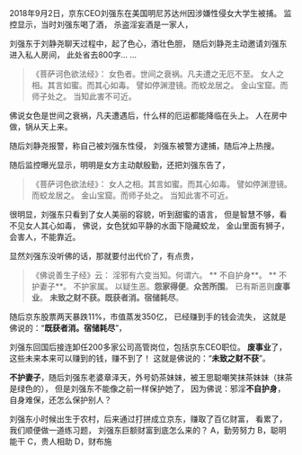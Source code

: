 2018年9月2日，京东CEO刘强东在美国明尼苏达州因涉嫌性侵女大学生被捕。
监控显示，当时刘强东喝了酒，
杀盗淫妄酒是一家人，

刘强东于刘静尧聊天过程中，起了色心，酒壮色胆，
随后刘静尧主动邀请刘强东进入私人房间，
此处省去800字... ...

> 《菩萨诃色欲法经》：
> 女色者。世间之衰祸。凡夫遭之无厄不至。
> 女人之相。其言如蜜。而其心如毒。
> 譬如停渊澄镜。而蛟龙居之。
> 金山宝窟。而师子处之。
> 当知此害不可近。

佛说女色是世间之衰祸，凡夫遭遇后，什么样的厄运都能降临在头上。
人在房中做，锅从天上来。

随后刘静尧报警，称自己被刘强东性侵，
刘强东被警方逮捕，随后冲上热搜。

随后监控曝光显示，明明是女方主动献殷勤，还把刘强东告了，
> 《菩萨诃色欲法经》：
> 女人之相。其言如蜜。而其心如毒。
> 譬如停渊澄镜。而蛟龙居之。
> 金山宝窟。而师子处之。
> 当知此害不可近。

很明显，刘强东只看到了女人美丽的容貌，听到甜蜜的语言，
但是智慧不够，看不见女人其心如毒，
佛说，女色犹如平静的水面下隐藏蛟龙，
金山里面有狮子，
会害人，不能靠近。

显然刘强东没听佛的话，那就要付出代价了，有点贵，
> 《佛说善生子经》云： 
> 淫邪有六变当知。何谓六。
>** 不自护身**。
>** 不护妻子**。
> 不护家属。
> 以疑生恶。**怨家得便**。**众苦所围**。
> 已有斯恶则**废事业**。
> **未致之财不获。既获者消。宿储耗尽**。

随后京东股票两天暴跌11%，市值蒸发350亿，
已经赚到手的钱会流失，
这就是佛说的：“**既获者消。宿储耗尽**”，

刘强东回国后接连卸任200多家公司高管岗位，包括京东CEO职位。
**废事业**了，
这些未来本来可以赚到的钱，赚不到了！
这就是佛说的：“**未致之财不获**”。

**不护妻子**，随后刘强东老婆章泽天，外号奶茶妹妹，被王思聪嘲笑抹茶妹妹（抹茶是绿色的），
但是刘强东不能像之前一样保护她了，
因为佛说：邪淫**不自护身**，
自身难保，还怎么保护别人？

刘强东小时候出生于农村，后来通过打拼成立京东，赚取了百亿财富，
看累了，我们顺便做一道练习题，
刘强东巨额财富到底怎么来的？
A，勤劳努力
B，聪明能干
C，贵人相助
D，财布施








